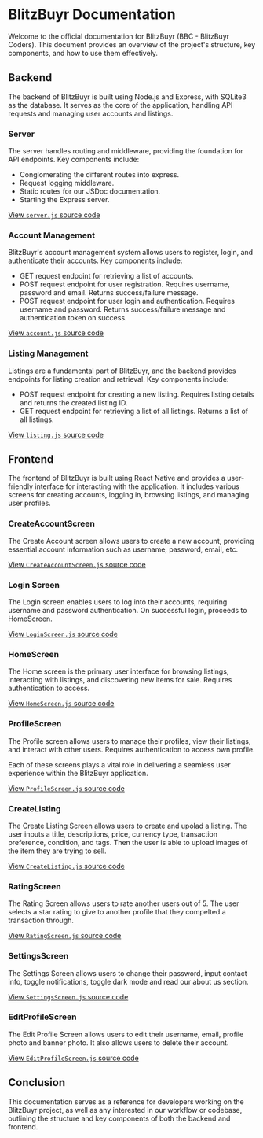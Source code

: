 # BlitzBuyr Documentation

Welcome to the official documentation for BlitzBuyr (BBC - BlitzBuyr Coders). This document provides an overview of the project's structure, key components, and how to use them effectively.

<!-- 
## Table of Contents

- [Backend](#backend)
  - [Server](#server)
  - [Account Management](#account-management)
  - [Listing Management](#listing-management)
- [Frontend](#frontend)
  - [CreateAccountScreen](#createaccountscreen)
  - [Login Screen](#login-screen)
  - [HomeScreen](#homescreen)
  - [ProfileScreen](#profilescreen) -->

## Backend

The backend of BlitzBuyr is built using Node.js and Express, with SQLite3 as the database. It serves as the core of the application, handling API requests and managing user accounts and listings.

### Server

The server handles routing and middleware, providing the foundation for API endpoints. Key components include:

- Conglomerating the different routes into express.
- Request logging middleware.
- Static routes for our JSDoc documentation.
- Starting the Express server.

[View `server.js` source code](server.js.html)

### Account Management

BlitzBuyr's account management system allows users to register, login, and authenticate their accounts. Key components include:

- GET request endpoint for retrieving a list of accounts.
- POST request endpoint for user registration. Requires username, password and email. Returns success/failure message.
- POST request endpoint for user login and authentication. Requires username and password. Returns success/failure message and authentication token on success.

[View `account.js` source code](account.js.html)

### Listing Management

Listings are a fundamental part of BlitzBuyr, and the backend provides endpoints for listing creation and retrieval. Key components include:

- POST request endpoint for creating a new listing. Requires listing details and returns the created listing ID.
- GET request endpoint for retrieving a list of all listings. Returns a list of all listings.

[View `listing.js` source code](listing.js.html)

## Frontend

The frontend of BlitzBuyr is built using React Native and provides a user-friendly interface for interacting with the application. It includes various screens for creating accounts, logging in, browsing listings, and managing user profiles.

### CreateAccountScreen

The Create Account screen allows users to create a new account, providing essential account information such as username, password, email, etc.

[View `CreateAccountScreen.js` source code](CreateAccountScreen.js.html)

### Login Screen

The Login screen enables users to log into their accounts, requiring username and password authentication. On successful login, proceeds to HomeScreen.

[View `LoginScreen.js` source code](LoginScreen.js.html)

### HomeScreen

The Home screen is the primary user interface for browsing listings, interacting with listings, and discovering new items for sale. Requires authentication to access.

[View `HomeScreen.js` source code](HomeScreen.js.html)

### ProfileScreen

The Profile screen allows users to manage their profiles, view their listings, and interact with other users. Requires authentication to access own profile.

Each of these screens plays a vital role in delivering a seamless user experience within the BlitzBuyr application.

[View `ProfileScreen.js` source code](ProfileScreen.js.html)

### CreateListing

The Create Listing Screen allows users to create and upolad a listing.  The user inputs a title,
descriptions, price, currency type, transaction preference, condition, and tags.  Then the user is able
to upload images of the item they are trying to sell.

[View `CreateListing.js` source code](CreateListing.js.html)

### RatingScreen

The Rating Screen allows users to rate another users out of 5.  The user selects a star rating to give
to another profile that they compelted a transaction through.  

[View `RatingScreen.js` source code](RatingScreen.js.html)

### SettingsScreen

The Settings Screen allows users to change their password, input contact info, toggle notifications,
toggle dark mode and read our about us section.

[View `SettingsScreen.js` source code](SettingsScreen.js.html)

### EditProfileScreen

The Edit Profile Screen allows users to edit their username, email, profile photo and banner photo. It
also allows users to delete their account.  

[View `EditProfileScreen.js` source code](EditProfileScreen.js.html)

## Conclusion

This documentation serves as a reference for developers working on the BlitzBuyr project, as well as any interested in our workflow or codebase, outlining the structure and key components of both the backend and frontend.
